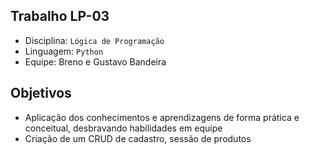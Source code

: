 ## Trabalho LP-03
- Disciplina: `Lógica de Programação`
- Linguagem: `Python`
- Equipe: Breno e Gustavo Bandeira

## Objetivos
- Aplicação dos conhecimentos e aprendizagens de forma prática e conceitual, desbravando habilidades em equipe
- Criação de um CRUD de cadastro, sessão de produtos
